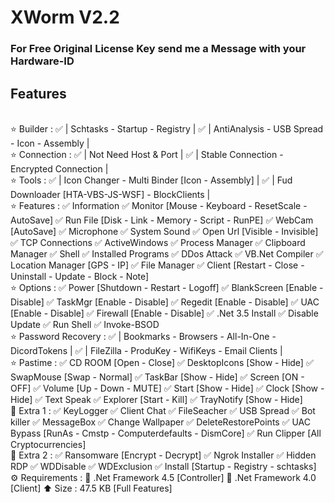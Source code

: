 # XWorm V2.2

### For Free Original License Key send me a Message with your Hardware-ID

## Features
<br>
⭐️ Builder :
✅ | Schtasks - Startup - Registry |
✅ | AntiAnalysis - USB Spread - Icon - Assembly |
<br>
⭐️ Connection :
✅ | Not Need Host & Port |
✅ | Stable Connection - Encrypted Connection |
<br>
⭐️ Tools :
✅ | Icon Changer - Multi Binder [Icon - Assembly] |
✅ | Fud Downloader [HTA-VBS-JS-WSF] - BlockClients |
<br>
⭐️ Features :
✅ Information
✅ Monitor [Mouse - Keyboard - ResetScale - AutoSave]
✅ Run File [Disk - Link - Memory - Script - RunPE]
✅ WebCam [AutoSave]
✅ Microphone
✅ System Sound
✅ Open Url [Visible - Invisible]
✅ TCP Connections
✅ ActiveWindows
✅ Process Manager
✅ Clipboard Manager
✅ Shell
✅ Installed Programs
✅ DDos Attack
✅ VB.Net Compiler
✅ Location Manager [GPS - IP]
✅ File Manager
✅ Client [Restart - Close - Uninstall - Update - Block - Note]
<br>
⭐️ Options :
✅ Power [Shutdown - Restart - Logoff]
✅ BlankScreen [Enable - Disable]
✅ TaskMgr [Enable - Disable]
✅ Regedit [Enable - Disable]
✅ UAC [Enable - Disable]
✅ Firewall [Enable - Disable]
✅ .Net 3.5 Install
✅ Disable Update
✅ Run Shell
✅ Invoke-BSOD
<br>
⭐️ Password Recovery :
✅ | Bookmarks - Browsers - All-In-One - DicordTokens |
✅ | FileZilla - ProduKey - WifiKeys - Email Clients |
<br>
⭐️ Pastime :
✅ CD ROOM [Open - Close]
✅ DesktopIcons [Show - Hide]
✅ SwapMouse [Swap - Normal]
✅ TaskBar [Show - Hide]
✅ Screen [ON - OFF]
✅ Volume [Up - Down - MUTE]
✅ Start [Show - Hide]
✅ Clock [Show - Hide]
✅ Text Speak
✅ Explorer [Start - Kill]
✅ TrayNotify [Show - Hide]
<br>
🔆 Extra 1 :
✅ KeyLogger
✅ Client Chat
✅ FileSeacher
✅ USB Spread
✅ Bot killer
✅ MessageBox
✅ Change Wallpaper
✅ DeleteRestorePoints
✅ UAC Bypass [RunAs - Cmstp - Computerdefaults - DismCore]
✅ Run Clipper [All Cryptocurrencies]
<br>
🔆 Extra 2 :
✅ Ransomware [Encrypt - Decrypt]
✅ Ngrok Installer
✅ Hidden RDP
✅ WDDisable
✅ WDExclusion
✅ Install [Startup - Registry - schtasks]
<br>
⚙️ Requirements :
🔸 .Net Framework 4.5 [Controller]
🔸 .Net Framework 4.0 [Client]
⬆️ Size : 47.5 KB [Full Features]

